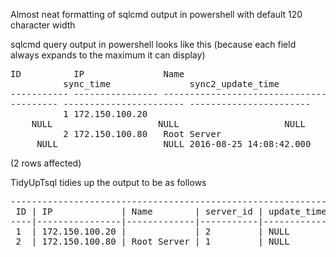 Almost neat formatting of sqlcmd output in powershell with default 120 character width

sqlcmd query output in powershell looks like this (because each field always expands to the maximum it can display)

<pre>ID          IP               Name                                                             server_id   update_time   
          sync_time               sync2_update_time      
----------- ---------------- ---------------------------------------------------------------- ----------- --------------
--------- ----------------------- -----------------------
          1 172.150.100.20                                                                              2               
	NULL                    NULL                    NULL
          2 172.150.100.80   Root Server                                                                1               
	 NULL                    NULL 2016-08-25 14:08:42.000</pre>

(2 rows affected)

TidyUpTsql tidies up the output to be as follows

<pre>---------------------------------------------------------------------------------------------------|
 ID | IP             | Name        | server_id | update_time | sync_time | sync2_update_time       |
----|----------------|-------------|-----------|-------------|-----------|-------------------------|
 1  | 172.150.100.20 |             | 2         | NULL        | NULL      | NULL                    |
 2  | 172.150.100.80 | Root Server | 1         | NULL        | NULL      | 2016-08-25 14:08:42.000 |</pre>



